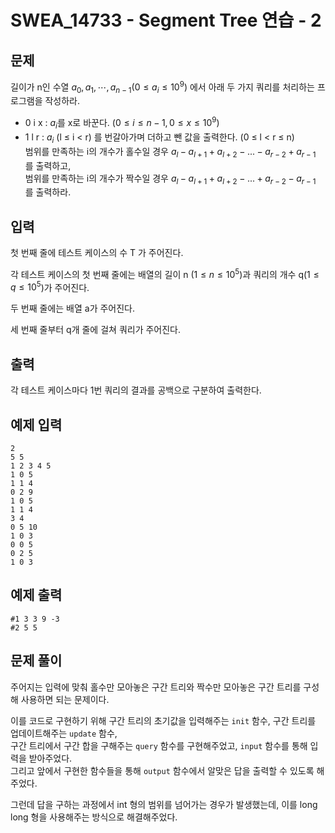 # SWEA_14733 - Segment Tree 연습 - 2

## 문제

길이가 n인 수열 $a_0, a_1, ⋯, a_{n-1} (0 ≤ a_i ≤ 10^9)$ 에서 아래 두 가지 쿼리를 처리하는 프로그램을 작성하라.

- 0 i x : $a_i$를 x로 바꾼다. ($0 ≤ i ≤ n - 1, 0 ≤ x ≤ 10^9$)
- 1 l r : $a_i$ (l ≤ i < r) 를 번갈아가며 더하고 뺀 값을 출력한다. (0 ≤ l < r ≤ n)  
  범위를 만족하는 i의 개수가 홀수일 경우 $a_l - a_{l+1} + a_{l+2} - ... - a_{r-2} + a_{r-1}$ 를 출력하고,  
  범위를 만족하는 i의 개수가 짝수일 경우 $a_l - a_{l+1} + a_{l+2} - ... + a_{r-2} - a_{r-1}$ 를 출력하라.

## 입력

첫 번째 줄에 테스트 케이스의 수 T 가 주어진다.

각 테스트 케이스의 첫 번째 줄에는 배열의 길이 n ($1 ≤ n ≤ 10^5$)과 쿼리의 개수 q($1 ≤ q ≤ 10^5$)가 주어진다.

두 번째 줄에는 배열 a가 주어진다.

세 번째 줄부터 q개 줄에 걸쳐 쿼리가 주어진다.

## 출력

각 테스트 케이스마다 1번 쿼리의 결과를 공백으로 구분하여 출력한다.

## 예제 입력

```
2
5 5
1 2 3 4 5
1 0 5
1 1 4
0 2 9
1 0 5
1 1 4
3 4
0 5 10
1 0 3
0 0 5
0 2 5
1 0 3
```

## 예제 출력

```
#1 3 3 9 -3
#2 5 5
```

## 문제 풀이

주어지는 입력에 맞춰 홀수만 모아놓은 구간 트리와 짝수만 모아놓은 구간 트리를 구성해 사용하면 되는 문제이다.

이를 코드로 구현하기 위해 구간 트리의 초기값을 입력해주는 `init` 함수, 구간 트리를 업데이트해주는 `update` 함수,  
구간 트리에서 구간 합을 구해주는 `query` 함수를 구현해주었고, `input` 함수를 통해 입력을 받아주었다.  
그리고 앞에서 구현한 함수들을 통해 `output` 함수에서 알맞은 답을 출력할 수 있도록 해주었다.

그런데 답을 구하는 과정에서 int 형의 범위를 넘어가는 경우가 발생했는데, 이를 long long 형을 사용해주는 방식으로 해결해주었다.
